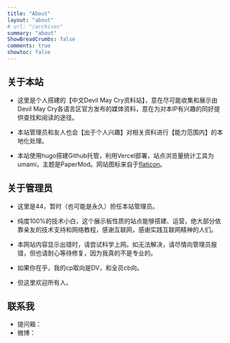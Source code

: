 ```yaml
---
title: "About"
layout: "about"
# url: "/archives"
summary: "about"
ShowBreadCrumbs: false
comments: true
showtoc: false
---
```

<style>
.post-meta {
    display: none;
  }
</style>

## 关于本站

- 这里是个人搭建的【中文Devil May Cry资料站】，意在尽可能收集和展示由Devil May Cry各语言区官方发布的媒体资料，意在为对本IP有兴趣的同好提供查找和阅读的途径。
  
- 本站管理员和友人也会【出于个人兴趣】对相关资料进行【能力范围内】的本地化处理。
  
- 本站使用hugo搭建Github托管，利用Vercel部署，站点浏览量统计工具为umami，主题是PaperMod。网站图标来自于[flaticon](https://www.flaticon.com/)。

## 关于管理员
- 这里是44，暂时（也可能是永久）担任本站管理员。
  
- 纯度100%的技术小白，这个展示板性质的站点能够搭建、运营，绝大部分依靠亲友的技术支持和网络教程，感谢互联网，感谢实践互联网精神的人们。
  
- 本网站内容显示出错时，请尝试科学上网。如无法解决，请尽情向管理员报错，但也请耐心等待修复，因为我真的不是专业的。
  
- 如果你在乎，我的cp取向是DV，和全员cb向。
  
- 但这里欢迎所有人。
  

## 联系我

- 提问箱：
- 微博：